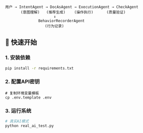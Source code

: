
```
用户 → IntentAgent → DocAsAgent → ExecutionAgent → CheckAgent
       (意图理解)   (推荐生成)    (操作执行)      (质量验证)
                      ↕
               BehaviorRecorderAgent
                  (行为记录)
```

## 🚀 快速开始

### 1. 安装依赖
```bash
pip install -r requirements.txt
```

### 2. 配置API密钥
```
# 复制环境变量模板
cp .env.template .env
```


### 3. 运行系统
```bash
# 真实AI模式
python real_ai_test.py
